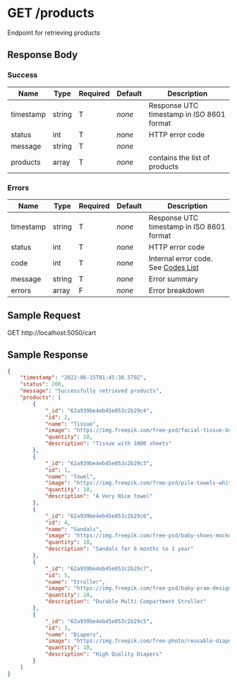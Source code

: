 # GET /products

Endpoint for retrieving products


## Response Body

### Success

| Name | Type | Required | Default | Description |
| -------- | -- | ----- | ---------- | ---------------- |
| timestamp | string | T | *none* | Response UTC timestamp in ISO 8601 format |
| status | int | T | *none* | HTTP error code |
| message | string | T | *none* |
| products | array | T | *none*| contains the list of products|

### Errors

| Name | Type | Required | Default | Description |
| -------- | -- | ----- | ---------- | ---------------- |
| timestamp | string | T | *none* | Response UTC timestamp in ISO 8601 format |
| status | int | T | *none* | HTTP error code |
| code | int | T | *none* | Internal error code. See [Codes List](docs/api/Response-Codes.md) |
| message | string | T | *none* | Error summary |
| errors | array | F | *none* | Error breakdown |

## Sample Request

GET http://localhost:5050/cart

## Sample Response

```json
{
    "timestamp": "2022-06-15T01:45:38.579Z",
    "status": 200,
    "message": "Successfully retrieved products",
    "products": [
        {
            "_id": "62a939be4eb45e053c2b29c4",
            "id": 2,
            "name": "Tissue",
            "image": "https://img.freepik.com/free-psd/facial-tissue-box-mockup_439185-1819.jpg",
            "quantity": 10,
            "description": "Tissue with 1000 sheets"
        },
        {
            "_id": "62a939be4eb45e053c2b29c3",
            "id": 1,
            "name": "Towel",
            "image": "https://img.freepik.com/free-psd/pile-towels-white_176382-1916.jpg?t=st=1655210545~exp=1655211145~hmac=34810af83270619d932e9ed30f01bc7506008006e3c986038506ed0c1d5fa11c",
            "quantity": 10,
            "description": "A Very Nice towel"
        },
        {
            "_id": "62a939be4eb45e053c2b29c6",
            "id": 4,
            "name": "Sandals",
            "image": "https://img.freepik.com/free-psd/baby-shoes-mockup_1332-4909.jpg",
            "quantity": 10,
            "description": "Sandals for 6 months to 1 year"
        },
        {
            "_id": "62a939be4eb45e053c2b29c7",
            "id": 5,
            "name": "Stroller",
            "image": "https://img.freepik.com/free-psd/baby-pram-design_1310-674.jpg",
            "quantity": 10,
            "description": "Durable Multi Compartment Stroller"
        },
        {
            "_id": "62a939be4eb45e053c2b29c5",
            "id": 3,
            "name": "Diapers",
            "image": "https://img.freepik.com/free-photo/reusable-diapers-two-color-background-close-up_185193-68378.jpg",
            "quantity": 10,
            "description": "High Quality Diapers"
        }
    ]
}
```

